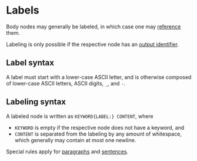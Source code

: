 # Labels

Body nodes may generally be labeled, in which case one may
[reference](../text.md#references) them.

Labeling is only possible if the respective node has an
[output identifier](./identifier.md#output-identifiers).


## Label syntax

A label must start with a lower-case ASCII letter, and is otherwise composed
of lower-case ASCII letters, ASCII digits, `_`, and `-`.


## Labeling syntax

A labeled node is written as `KEYWORD{LABEL:} CONTENT`, where

* `KEYWORD` is empty if the respective node does not have a keyword, and
* `CONTENT` is separated from the labeling by any amount of whitespace, which
  generally may contain at most one newline.

Special rules apply for [paragraphs](../paragraph.md#labeling) and
[sentences](../paragraph.md#sentences).
